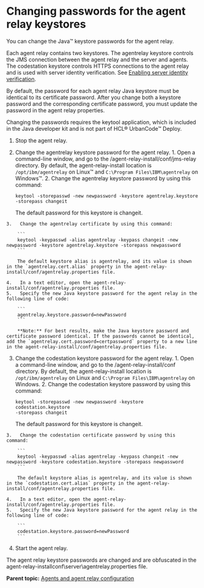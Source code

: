 # Changing passwords for the agent relay keystores

You can change the Java™ keystore passwords for the agent relay.

Each agent relay contains two keystores. The agentrelay keystore controls the JMS connection between the agent relay and the server and agents. The codestation keystore controls HTTPS connections to the agent relay and is used with server identity verification. See [Enabling server identity verification](../../com.ibm.udeploy.install.doc/topics/ssl_addl_security.md#).

By default, the password for each agent relay Java keystore must be identical to its certificate password. After you change both a keystore password and the corresponding certificate password, you must update the password in the agent relay properties.

Changing the passwords requires the keytool application, which is included in the Java developer kit and is not part of HCL® UrbanCode™ Deploy.

1.  Stop the agent relay.
2.   Change the agentrelay keystore password for the agent relay. 
    1.   Open a command-line window, and go to the /agent-relay-install/conf/jms-relay directory. By default, the agent-relay-install location is `/opt/ibm/agentrelay` on Linux™ and `C:\Program Files\IBM\agentrelay` on Windows™. 
    2.   Change the agentrelay keystore password by using this command: 

        ```
        keytool -storepasswd -new newpassword -keystore agentrelay.keystore
        -storepass changeit
        ```

        The default password for this keystore is changeit.

    3.   Change the agentrelay certificate by using this command: 

        ```
        keytool -keypasswd -alias agentrelay -keypass changeit -new newpassword -keystore agentrelay.keystore -storepass newpassword
        ```

        The default keystore alias is agentrelay, and its value is shown in the `agentrelay.cert.alias` property in the agent-relay-install/conf/agentrelay.properties file.

    4.   In a text editor, open the agent-relay-install/conf/agentrelay.properties file. 
    5.   Specify the new Java keystore password for the agent relay in the following line of code: 

        ```
        agentrelay.keystore.password=newPassword
        ```

        **Note:** For best results, make the Java keystore password and certificate password identical. If the passwords cannot be identical, add the `agentrelay.cert.password=certpassword` property to a new line in the agent-relay-install/conf/agentrelay.properties file.

3.   Change the codestation keystore password for the agent relay. 
    1.   Open a command-line window, and go to the /agent-relay-install/conf directory. By default, the agent-relay-install location is `/opt/ibm/agentrelay` on Linux and `C:\Program Files\IBM\agentrelay` on Windows. 
    2.   Change the codestation keystore password by using this command: 

        ```
        keytool -storepasswd -new newpassword -keystore codestation.keystore
        -storepass changeit
        ```

        The default password for this keystore is changeit.

    3.   Change the codestation certificate password by using this command: 

        ```
        keytool -keypasswd -alias agentrelay -keypass changeit -new newpassword -keystore codestation.keystore -storepass newpassword
        ```

        The default keystore alias is agentrelay, and its value is shown in the `codestation.cert.alias` property in the agent-relay-install/conf/agentrelay.properties file.

    4.   In a text editor, open the agent-relay-install/conf/agentrelay.properties file. 
    5.   Specify the new Java keystore password for the agent relay in the following line of code: 

        ```
        codestation.keystore.password=newPassword
        ```

4.  Start the agent relay.

The agent relay keystore passwords are changed and are obfuscated in the agent-relay-installconf\\server\\agentrelay.properties file.

**Parent topic:** [Agents and agent relay configuration](../topics/configure_agents.md)

